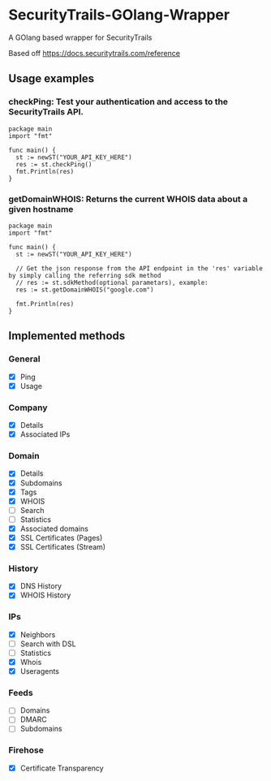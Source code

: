 # SecurityTrails-GOlang-Wrapper
A GOlang based wrapper for SecurityTrails

Based off https://docs.securitytrails.com/reference

<!-- Work in progress: API Wrapper Function Documentation: https://github.com/knezdusan/SecurityTrails-GOlang-Wrapper/wiki -->

## Usage examples

### checkPing: Test your authentication and access to the SecurityTrails API.

```
package main
import "fmt"

func main() {
  st := newST("YOUR_API_KEY_HERE")
  res := st.checkPing()
  fmt.Println(res)
}
```

### getDomainWHOIS: Returns the current WHOIS data about a given hostname

```
package main
import "fmt"

func main() {
  st := newST("YOUR_API_KEY_HERE")

  // Get the json response from the API endpoint in the 'res' variable by simply calling the referring sdk method
  // res := st.sdkMethod(optional parametars), example:
  res := st.getDomainWHOIS("google.com")

  fmt.Println(res)
}
```

## Implemented methods

### General

- [X] Ping
- [X] Usage

### Company

- [X] Details
- [X] Associated IPs

### Domain

- [X] Details
- [X] Subdomains
- [X] Tags
- [X] WHOIS
- [ ] Search
- [ ] Statistics
- [X] Associated domains
- [X] SSL Certificates (Pages)
- [X] SSL Certificates (Stream)

### History

- [X] DNS History
- [X] WHOIS History

### IPs

- [X] Neighbors
- [ ] Search with DSL
- [ ] Statistics
- [X] Whois
- [X] Useragents

### Feeds

- [ ] Domains
- [ ] DMARC
- [ ] Subdomains

### Firehose

- [X] Certificate Transparency

